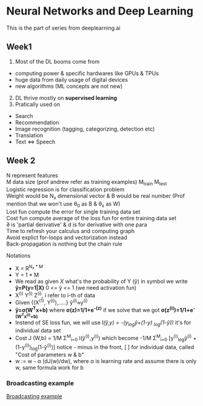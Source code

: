 # Neural Networks and Deep Learning
This is the part of series from deeplearning.ai 

## Week1
1. Most of the DL booms come from
* computing power & specific hardwares like GPUs & TPUs
* huge data from daily usage of digital devices 
* new algorithms (ML concepts are not new)

2. DL thrive mostly on **supervised learning**
3. Pratically used on 
* Search 
* Recommendation
* Image recognition (tagging, categorizing, detection etc)
* Translation
* Text <=> Speech 
## Week 2 
N represent features<br>
M data size (prof andrew refer as training examples) M<sub>train</sub> M<sub>test</sub><br>
Logistic regression is for classification problem<br>
Weight would be N<sub>x</sub> dimensional vector & B would be real number (Prof mention that we won't use θ<sub>0</sub> as B & θ<sub>x</sub> as W)<br>
Lost fun compute the error for single training data set<br>
Cost fun compute average of the loss fun for entire training data set<br>
∂ is 'partial derivative' & d is for derivative with one para<br>
Time to refresh your calculus and computing graph<br>
Avoid explict for-loops and vectorization instead<br>
Back-propagation is nothing but the chain rule<br>


Notations<br>
  * X = R<sup>N<sub>x</sub> * M</sup>
  * Y = 1 * M
  * We read as given *X* what's the probability of Y (ŷ) in symbol we write **ŷ=P(y=1|X)** 0 <= ŷ <= 1 (we need activation fun)
  * X<sup>(i)</sup> Y<sup>(i)</sup> Z<sup>(i)</sup>, i refer to i-th of data
  * Given {(X<sup>(1)</sup>, Y<sup>(i)</sup>),.....} ŷ<sup>(i)</sup>≈y<sup>(i)</sup>
  *  **ŷ=σ(W<sup>T</sup>x+b)** where **σ(z)=1/1+e<sup>-(z)</sup>** if we solve that we got **σ(z<sup>(i)</sup>)=1/1+e<sup>-(W<sup>T</sup>x<sup>(i)</sup>+b)</sup>**
  * Instend of SE loss fun, we will use *l(ŷ,y) = -(y<sub>log</sub>ŷ+(1-y) <sub>log</sub>(1-ŷ))* it's for individual data set
  * Cost J (W,b) = 1/M Σ<sup>M</sup><sub>i=0</sub> l(ŷ<sup>(i)</sup>,y<sup>(i)</sup>) which become -1/M Σ<sup>M</sup><sub>i=0</sub> [y<sup>(i)</sup><sub>log</sub>ŷ<sup>(i)</sup> + (1-y<sup>(i)</sup>)<sub>log</sub>(1-ŷ<sup>(i)</sup>)] notice - minus in the front, [ ] for individual data, called "Cost of parameters w & b"
  * w := w - α (dJ(w)/dw), where α is learning rate and assume there is only w, same formula work for b
### Broadcasting example
[Broadcasting example](/NN_DL(coursera)/Week2/broadcast.ipynb)